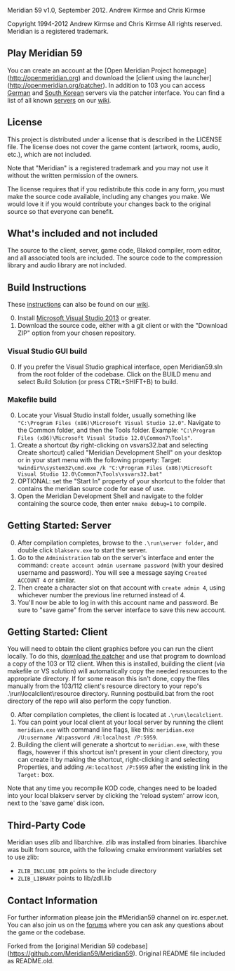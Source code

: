 Meridian 59 v1.0, September 2012.
Andrew Kirmse and Chris Kirmse

Copyright 1994-2012 Andrew Kirmse and Chris Kirmse
All rights reserved.  Meridian is a registered trademark.


Play Meridian 59
--------------
You can create an account at the [Open Meridian Project homepage]
(http://openmeridian.org) and download the [client using the launcher]
(http://openmeridian.org/patcher). In addition to 103 you can access
[German](http://www.meridian59.de) and [South Korean](http://www.meridian59.co.kr/)
servers via the patcher interface. You can find a list of all known
[servers](http://wiki.openmeridian.org/index.php/Server_List) on our
[wiki](http://wiki.openmeridian.org/index.php/Main_Page).


License
--------------
This project is distributed under a license that is described in the
LICENSE file.  The license does not cover the game content (artwork,
rooms, audio, etc.), which are not included.

Note that "Meridian" is a registered trademark and you may not use it
without the written permission of the owners.

The license requires that if you redistribute this code in any form,
you must make the source code available, including any changes you
make.  We would love it if you would contribute your changes back to
the original source so that everyone can benefit.


What's included and not included
--------------
The source to the client, server, game code, Blakod compiler, room
editor, and all associated tools are included.  The source code to the
compression library and audio library are not included.


Build Instructions
--------------
These [instructions](http://wiki.openmeridian.org/index.php/Detailed_Build_Instructions)
can also be found on our [wiki](http://wiki.openmeridian.org/index.php/Main_Page).

0. Install [Microsoft Visual Studio 2013](http://www.visualstudio.com/en-us/products/visual-studio-express-vs.aspx)
or greater.
0. Download the source code, either with a git client or with the
"Download ZIP" option from your chosen repository.

### Visual Studio GUI build
0. If you prefer the Visual Studio graphical interface, open
Meridian59.sln from the root folder of the codebase. Click on the
BUILD menu and select Build Solution (or press CTRL+SHIFT+B) to build.

### Makefile build
0. Locate your Visual Studio install folder, usually something like
`"C:\Program Files (x86)\Microsoft Visual Studio 12.0"`.
Navigate to the Common folder, and then the Tools folder. Example:
`"C:\Program Files (x86)\Microsoft Visual Studio 12.0\Common7\Tools"`.
0. Create a shortcut (by right-clicking on vsvars32.bat and selecting
Create shortcut) called "Meridian Development Shell" on your desktop
or in your start menu with the following property:
Target: `%windir%\system32\cmd.exe /k "C:\Program Files (x86)\Microsoft
Visual Studio 12.0\Common7\Tools\vsvars32.bat"`
0. OPTIONAL: set the "Start In" property of your shortcut to the folder
that contains the meridian source code for ease of use.
0. Open the Meridian Development Shell and navigate to the folder
containing the source code, then enter `nmake debug=1` to compile.

Getting Started: Server
--------------
0. After compilation completes, browse to the `.\run\server folder`,
and double click `blakserv.exe` to start the server.
0. Go to the `Administration` tab on the server's interface and enter
the command: `create account admin username password` (with your
desired username and password). You will see a message saying `Created
ACCOUNT 4` or similar.
0. Then create a character slot on that account with `create admin 4`,
using whichever number the previous line returned instead of 4.
0. You'll now be able to log in with this account name and password.
Be sure to "save game" from the server interface to save this new
account.

Getting Started: Client
--------------
You will need to obtain the client graphics before you can run the
client locally. To do this, [download the patcher](http://openmeridian.org/patcher)
and use that program to download a copy of the 103 or 112 client.
When this is installed, building the client (via makefile or VS
solution) will automatically copy the needed resources to the
appropriate directory. If for some reason this isn't done, copy
the files manually from the 103/112 client's resource directory to
your repo's .\run\localclient\resource directory. Running postbuild.bat
from the root directory of the repo will also perform the copy function.


0. After compilation completes, the client is located at
`.\run\localclient`.
0. You can point your local client at your local server by running the
client `meridian.exe` with command line flags, like this:
`meridian.exe /U:username /W:password /H:localhost /P:5959`.
0. Building the client will generate a shortcut to `meridian.exe`,
with these flags, however if this shortcut isn't present in your
client directory, you can create it by making the shortcut,
right-clicking it and selecting Properties, and adding
`/H:localhost /P:5959` after the existing link in the `Target:` box.

Note that any time you recompile KOD code, changes need to be loaded
into your local blakserv server by clicking the 'reload system' arrow
icon, next to the 'save game' disk icon.

Third-Party Code
--------------
Meridian uses zlib and libarchive.  zlib was installed from binaries.
libarchive was built from source, with the following cmake environment
variables set to use zlib:

* `ZLIB_INCLUDE_DIR` points to the include directory
* `ZLIB_LIBRARY` points to lib/zdll.lib

Contact Information
--------------
For further information please join the #Meridian59 channel on
irc.esper.net. You can also join us on the
[forums](http://openmeridian.org/forums)
where you can ask any questions about the game or the codebase.

Forked from the [original Meridian 59 codebase]
(https://github.com/Meridian59/Meridian59). Original README file
included as README.old.